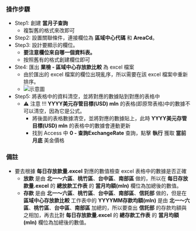 ### 操作步驟
- Step1: 創建 **當月子查詢**
    - 複製舊的格式來改即可
- Step2: 設置關聯條件，連接欄位為 **區域中心代碼** 和 **AreaCd**。
- Step3: 設計要顯示的欄位。
    - **要注意欄位來自哪一個資料表。**
    - 按照舊有的格式創建欄位即可
- Ste4: 匯出 **業檢 - 區域中心存放款比較** 為 excel 檔案
    - 由於匯出的 excel 檔案的欄位出現亂序，所以需要在該 excel 檔案中重新排序。
    - ![示意圖](./images/55368.jpg "示意圖")
- Step5: 將表格中的資料清空，並將對應的數據貼到對應的表格中
    - ⚠️ 注意 !!! **YYYY美元存管目標(USD) mln** 的表格(即原幣表格)中的數據不可以清空，因為它是公式。
        - 將後面的表格數據清空，並將對應的數據貼上，此時 **YYYY美元存管目標(USD) mln** 的表格中的數據會連動更新
        - 找到 Access 中 **0 - 查詢ExchangeRate** 查詢，點擊 **執行** 獲取 **當前月底** 美金價格

### 備註
- 要去根據 **每日存放款量.excel** 對應的數值檢查 excel 表格中的數據是否正確
    - **放款** 是由 **北一～六區**、**桃竹區**、**台中區**、**南部區** 做的，所以在 **每日存放款量.excel** 的 **總放款工作表** 的 **當月均額(mln)** 欄位為加總後的數值。
    - **存款** 是由 **北一～六區**、**桃竹區**、**台中區**、**南部區**、**信託部** 做的，但是在 **區域中心存放款比較** 工作表中的 **YYYYMM存款均額(mln)** 是由 **北一～六區**、**桃竹區**、**台中區**、**南部區** 加總的，所以要查出 **信託部** 的存款均額與之相加，再去比對  **每日存放款量.excel** 的 **總存款工作表** 的 **當月均額(mln)** 欄位為加總後的數值。